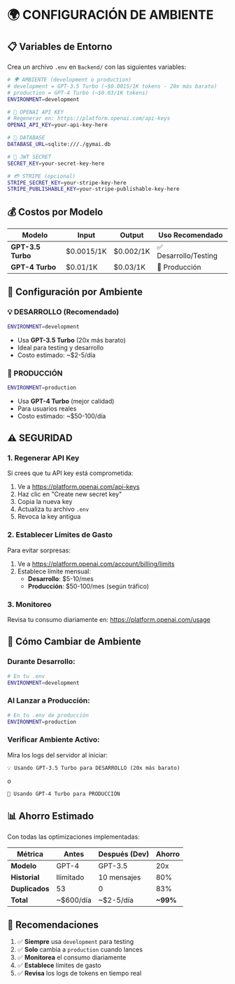 # 🌍 CONFIGURACIÓN DE AMBIENTE

## 📋 Variables de Entorno

Crea un archivo `.env` en `Backend/` con las siguientes variables:

```bash
# 🌍 AMBIENTE (development o production)
# development = GPT-3.5 Turbo (~$0.0015/1K tokens - 20x más barato)
# production = GPT-4 Turbo (~$0.03/1K tokens)
ENVIRONMENT=development

# 🔑 OPENAI API KEY
# Regenerar en: https://platform.openai.com/api-keys
OPENAI_API_KEY=your-api-key-here

# 💾 DATABASE
DATABASE_URL=sqlite:///./gymai.db

# 🔐 JWT SECRET
SECRET_KEY=your-secret-key-here

# 💳 STRIPE (opcional)
STRIPE_SECRET_KEY=your-stripe-key-here
STRIPE_PUBLISHABLE_KEY=your-stripe-publishable-key-here
```

## 💰 Costos por Modelo

| Modelo | Input | Output | Uso Recomendado |
|--------|-------|--------|-----------------|
| **GPT-3.5 Turbo** | $0.0015/1K | $0.002/1K | ✅ Desarrollo/Testing |
| **GPT-4 Turbo** | $0.01/1K | $0.03/1K | 🚀 Producción |

## 🔧 Configuración por Ambiente

### 💡 DESARROLLO (Recomendado)
```bash
ENVIRONMENT=development
```
- Usa **GPT-3.5 Turbo** (20x más barato)
- Ideal para testing y desarrollo
- Costo estimado: ~$2-5/día

### 🚀 PRODUCCIÓN
```bash
ENVIRONMENT=production
```
- Usa **GPT-4 Turbo** (mejor calidad)
- Para usuarios reales
- Costo estimado: ~$50-100/día

## ⚠️ SEGURIDAD

### 1. Regenerar API Key
Si crees que tu API key está comprometida:
1. Ve a https://platform.openai.com/api-keys
2. Haz clic en "Create new secret key"
3. Copia la nueva key
4. Actualiza tu archivo `.env`
5. Revoca la key antigua

### 2. Establecer Límites de Gasto
Para evitar sorpresas:
1. Ve a https://platform.openai.com/account/billing/limits
2. Establece límite mensual:
   - **Desarrollo**: $5-10/mes
   - **Producción**: $50-100/mes (según tráfico)

### 3. Monitoreo
Revisa tu consumo diariamente en:
https://platform.openai.com/usage

## 🚀 Cómo Cambiar de Ambiente

### Durante Desarrollo:
```bash
# En tu .env
ENVIRONMENT=development
```

### Al Lanzar a Producción:
```bash
# En tu .env de producción
ENVIRONMENT=production
```

### Verificar Ambiente Activo:
Mira los logs del servidor al iniciar:
```
💡 Usando GPT-3.5 Turbo para DESARROLLO (20x más barato)
```
o
```
🚀 Usando GPT-4 Turbo para PRODUCCIÓN
```

## 📊 Ahorro Estimado

Con todas las optimizaciones implementadas:

| Métrica | Antes | Después (Dev) | Ahorro |
|---------|-------|---------------|--------|
| **Modelo** | GPT-4 | GPT-3.5 | 20x |
| **Historial** | Ilimitado | 10 mensajes | 80% |
| **Duplicados** | 53 | 0 | 83% |
| **Total** | ~$600/día | ~$2-5/día | **~99%** |

## 🎯 Recomendaciones

1. ✅ **Siempre** usa `development` para testing
2. ✅ **Solo** cambia a `production` cuando lances
3. ✅ **Monitorea** el consumo diariamente
4. ✅ **Establece** límites de gasto
5. ✅ **Revisa** los logs de tokens en tiempo real
